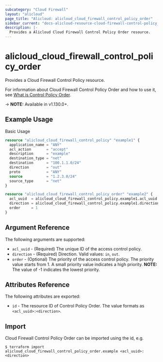 ```yaml
---
subcategory: "Cloud Firewall"
layout: "alicloud"
page_title: "Alicloud: alicloud_cloud_firewall_control_policy_order"
sidebar_current: "docs-alicloud-resource-cloud-firewall-control-policy_order"
description: |-
  Provides a Alicloud Cloud Firewall Control Policy Order resource.
---
```


# alicloud\_cloud\_firewall\_control\_policy\_order

Provides a Cloud Firewall Control Policy resource.

For information about Cloud Firewall Control Policy Order and how to use it, see [What is Control Policy Order](https://www.alibabacloud.com/help/doc-detail/138867.htm).

-> **NOTE:** Available in v1.130.0+.

## Example Usage

Basic Usage

```terraform
resource "alicloud_cloud_firewall_control_policy" "example1" {
  application_name = "ANY"
  acl_action       = "accept"
  description      = "example"
  destination_type = "net"
  destination      = "100.1.1.0/24"
  direction        = "out"
  proto            = "ANY"
  source           = "1.2.3.0/24"
  source_type      = "net"
}

resource "alicloud_cloud_firewall_control_policy_order" "example2" {
  acl_uuid  = alicloud_cloud_firewall_control_policy.example1.acl_uuid
  direction = alicloud_cloud_firewall_control_policy.example1.direction
  order     = 1
}

```

## Argument Reference

The following arguments are supported:


* `acl_uuid` - (Required) The unique ID of the access control policy.
* `direction` - (Required) Direction. Valid values: `in`, `out`.
* `order` - (Optional) The priority of the access control policy. The priority value starts from 1. A small priority value indicates a high priority. **NOTE:** The value of -1 indicates the lowest priority.

## Attributes Reference

The following attributes are exported:

* `id` - The resource ID of Control Policy Order. The value formats as `<acl_uuid>:<direction>`.

## Import

Cloud Firewall Control Policy Order can be imported using the id, e.g.

```shell
$ terraform import alicloud_cloud_firewall_control_policy_order.example <acl_uuid>:<direction>
```
